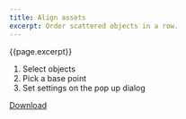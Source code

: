```yaml
---
title: Align assets
excerpt: Order scattered objects in a row.
---
```


{{page.excerpt}}

1. Select objects
2. Pick a base point
3. Set settings on the pop up dialog

<a href="https://github.com/HAG87/maxscript-assorted/blob/master/release/align_assets.zip" class="btn btn--primary">Download</a>
